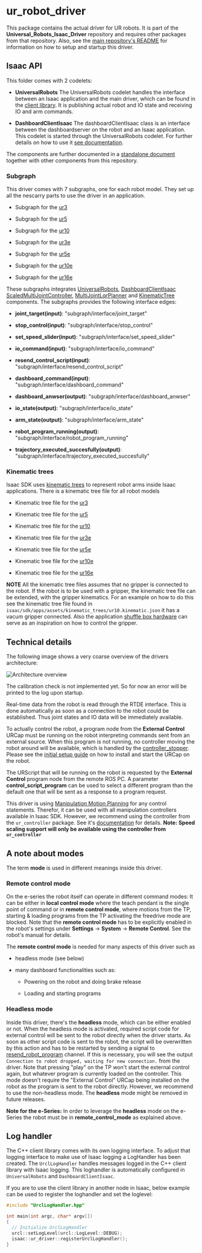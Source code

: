 # ur_robot_driver

This package contains the actual driver for UR robots. It is part of the
**Universal_Robots_Isaac_Driver** repository and requires other packages from that
repository. Also, see the [main repository's README](../README.md) for information
on how to setup and startup
this driver.

## Isaac API

This folder comes with 2 codelets:

- **UniversalRobots** The UniversalRobots codelet handles the interface between
an Isaac application and the main driver, which can be found in the
[client library](https://github.com/UniversalRobots/Universal_Robots_Client_Library).
It is publishing actual robot and IO state and receiving IO and arm commands.

- **DashboardClientIsaac** The dashboardClientIsaac class is an interface between
the dashboardserver on the robot and an Isaac application. This codelet is started
through the UniversalRobots codelet. For further details on how to use it [see documentation](../ur_msg/README.md#DashboardClientIsaac-usage).

The components are further documented in a [standalone document](doc/component_api.md)
together with other components from this repository.

### Subgraph

This driver comes with 7 subgraphs, one for each robot model. They set up all
the nescarry parts to use the driver in an application.

- Subgraph for the [ur3](apps/ur3.subgraph.json)

- Subgraph for the [ur5](apps/ur5.subgraph.json)

- Subgraph for the [ur10](apps/ur10.subgraph.json)

- Subgraph for the [ur3e](apps/ur3e.subgraph.json)

- Subgraph for the [ur5e](apps/ur5e.subgraph.json)

- Subgraph for the [ur10e](apps/ur10e.subgraph.json)

- Subgraph for the [ur16e](apps/ur16e.subgraph.json)

These subgraphs integrates
[UniversalRobots](UniversalRobots.hpp), [DashboardClientIsaac](DashboardClientIsaac.hpp)
[ScaledMultiJointController](../ur_controller/ScaledMultiJointController.hpp),
[MultiJointLqrPlanner](https://docs.nvidia.com/isaac/isaac/doc/doc/component_api.html#isaac-planner-multijointplanner)
and [KinematicTree](https://docs.nvidia.com/isaac/isaac/doc/doc/component_api.html#isaac-map-kinematictree)
components. The subgraphs provides the following interface edges:

- **joint_target(input)**: "subgraph/interface/joint_target"

- **stop_control(input)**: "subgraph/interface/stop_control"

- **set_speed_slider(input)**: "subgraph/interface/set_speed_slider"

- **io_command(input)**: "subgraph/interface/io_command"

- **resend_control_script(input)**: "subgraph/interface/resend_control_script"

- **dashboard_command(input)**: "subgraph/interface/dashboard_command"

- **dashboard_anwser(output)**: "subgraph/interface/dashboard_anwser"

- **io_state(output)**: "subgraph/interface/io_state"

- **arm_state(output)**: "subgraph/interface/arm_state"

- **robot_program_running(output)**: "subgraph/interface/robot_program_running"

- **trajectory_executed_succesfully(output)**: "subgraph/interface/trajectory_executed_succesfully"

### Kinematic trees

Isaac SDK uses [kinematic trees](https://docs.nvidia.com/isaac/isaac/doc/manipulation/kinematics.html)
to represent robot arms inside Isaac applications. There is a kinematic tree file
for all robot models

- Kinematic tree file for the [ur3](config/ur3.kinematic.json)

- Kinematic tree file for the [ur5](config/ur5.kinematic.json)

- Kinematic tree file for the [ur10](config/ur10.kinematic.json)

- Kinematic tree file for the [ur3e](config/ur3e.kinematic.json)

- Kinematic tree file for the [ur5e](config/ur5e.kinematic.json)

- Kinematic tree file for the [ur10e](config/ur10e.kinematic.json)

- Kinematic tree file for the [ur16e](config/ur16e.kinematic.json)

**NOTE** All the kinematic tree files assumes that no gripper is connected to the
robot. If the robot is to be used with a gripper, the kinematic tree file can be
extended, with the gripper kinematics. For an example on how to do this see the
kinematic tree file found in `isaac/sdk/apps/assets/kinematic_trees/ur10.kinematic.json`
it has a vacum gripper connected. Also the application [shuffle box hardware](../apps/shuffle_box_hardware.py)
can serve as an inspiration on how to control the gripper.

## Technical details

The following image shows a very coarse overview of the drivers architecture:

![Architecture overview](doc/architecture_coarse.svg "Architecture overview")

The calibration check is not implemented yet. So for now an error will be printed
to the log upon startup.

Real-time data from the robot is read through the RTDE interface. This is done
automatically as soon as a connection to the robot could be established. Thus joint
states and IO data will be immediately available.

To actually control the robot, a program node from the **External Control** URCap
must be running on the robot interpreting commands sent from an external source.
When this program is not running, no controller moving the robot around will be
available, which is handled by the [controller_stopper](../controller_stopper/README.md).
Please see the [initial setup guide](../README.md) on how to install and start the
URCap on the robot.

The URScript that will be running on the robot is requested by the **External Control**
program node from the remote ROS PC. A parameter **control_script_program** can
be used to select a different program than the default one that will be sent as
a response to a program request.

This driver is using [Manipulation Motion Planning](https://docs.nvidia.com/isaac/isaac/doc/manipulation/motion_planning.html)
for any control statements. Therefor, it can be used with all manipulation controllers
available in Isaac SDK. However, we recommend using the controller from the `ur_controller`
package. See it's [documentation](../ur_controllers/README.md) for details. **Note:
Speed scaling support will only be available using the controller from `ur_controller`**

## A note about modes

The term **mode** is used in different meanings inside this driver.

### Remote control mode

On the e-series the robot itself can operate in different command modes: It can
be either in **local control mode** where the teach pendant is the single point
of command or in **remote control mode**, where motions from the TP, starting &
loading programs from the TP activating the freedrive mode are blocked. Note that
the **remote control mode** has to be explicitly enabled in the robot's settings
under **Settings** -> **System** -> **Remote Control**. See the robot's manual for
details.

The **remote control mode** is needed for many aspects of this driver such as

- headless mode (see below)

- many dashboard functionalities such as:
  
  - Powering on the robot and doing brake release

  - Loading and starting programs

### Headless mode

Inside this driver, there's the **headless** mode, which can be either enabled or
not. When the headless mode is activated, required script
code for external control will be sent to the robot directly when the driver starts.
As soon as other script code is sent to the robot, the script will be overwritten
by this action and has to be restarted by sending a signal to [resend_robot_program](./doc/component_api.md)
channel. If this is necessary, you will see the output `Connection to robot dropped,
waiting for new connection.` from the driver. Note that pressing "play" on the TP
won't start the external control again, but whatever program is currently loaded
on the controller. This mode doesn't require the "External Control" URCap being
installed on the robot as the program is sent to the robot directly. However, we
recommend to use the non-headless mode. The **headless** mode might be removed
in future releases.

**Note for the e-Series:** In order to leverage the **headless** mode on the e-Series
the robot must be in **remote_control_mode** as explained above.

## Log handler

The C++ client library comes with its own logging interface. To adjust that logging
interface to make use of Isaac logging a LogHandler has been created.
The `UrclLogHandler` handles messages logged in the C++ client library with Isaac
logging. This loghandler is automatically configured in `UniversalRobots` and `DashboardClientIsaac`.

If you are to use the client library in another node in Isaac, below example can
be used to register the loghandler and set the loglevel:

```c++
#include "UrclLogHandler.hpp"

int main(int argc, char* argv[])
{
  // Initialize UrclLogHandler
  urcl::setLogLevel(urcl::LogLevel::DEBUG);
  isaac::ur_driver::registerUrclLogHandler();
}
```
